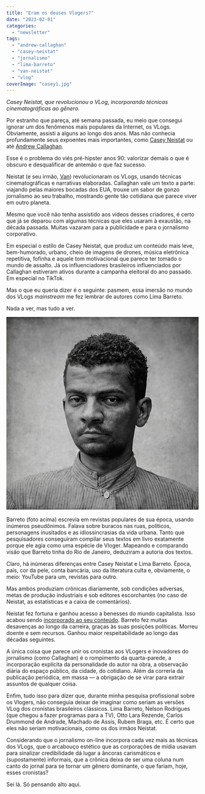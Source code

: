 ```yaml
---
title: "Eram os deuses Vlogers?"
date: "2023-02-01"
categories: 
  - "newsletter"
tags: 
  - "andrew-callaghan"
  - "casey-neistat"
  - "jornalismo"
  - "lima-barreto"
  - "van-neistat"
  - "vlog"
coverImage: "casey1.jpg"
---
```


_Casey Neistat, que revolucionou o VLog, incorporando técnicas cinematográficas ao gênero._

Por estranho que pareça, até semana passada, eu meio que consegui ignorar um dos fenômenos mais populares da Internet, os VLogs. Obviamente, assisti a alguns ao longo dos anos. Mas não conhecia profundamente seus expoentes mais importantes, como [Casey Neistat](https://www.youtube.com/@casey) ou até [Andrew Callaghan](https://www.youtube.com/@Channel5YouTube).

Esse é o problema do viés pré-hipster anos 90: valorizar demais o que é obscuro e desqualificar de antemão o que faz sucesso.

Neistat (e seu irmão, [Van](https://www.youtube.com/@vanneistat)) revolucionaram os VLogs, usando técnicas cinematográficas e narrativas elaboradas. Callaghan vale um texto a parte: viajando pelas maiores bocadas dos EUA, trouxe um sabor de gonzo jornalismo ao seu trabalho, mostrando gente tão cotidiana que parece viver em outro planeta.

Mesmo que você não tenha assistido aos vídeos desses criadores, é certo que já se deparou com algumas técnicas que eles usaram à exaustão, na década passada. Muitas vazaram para a publicidade e para o jornalismo corporativo.

Em especial o estilo de Casey Neistat, que produz um conteúdo mais leve, bem-humorado, urbano, cheio de imagens de drones, música eletrônica repetitiva, fofinha e aquele tom motivacional que parece ter tomado o mundo de assalto. Já os influenciadores brasileiros influenciados por Callaghan estiveram ativos durante a campanha eleitoral do ano passado. Em especial no TikTok.

Mas o que eu queria dizer é o seguinte: pasmem, essa imersão no mundo dos VLogs _mainstream_ me fez lembrar de autores como Lima Barreto.

Nada a ver, mas tudo a ver.

![Lima Barreto](images/Lima-Barreto_clipdrop-enhance1.jpg)

Barreto (foto acima) escrevia em revistas populares de sua época, usando inúmeros pseudônimos. Falava sobre buracos nas ruas, políticos, personagens inusitados e as idiossincrasias da vida urbana. Tanto que pesquisadores conseguiram compilar seus textos em livro exatamente porque ele agia como uma espécie de Vloger. Mapeando e comparando visão que Barreto tinha do Rio de Janeiro, deduziram a autoria dos textos.

Claro, há inúmeras diferenças entre Casey Neistat e Lima Barreto. Época, país, cor da pele, conta bancária, uso da literatura culta e, obviamente, o meio: YouTube para um, revistas para outro.

Mas ambos produziam crônicas diariamente, sob condições adversas, metas de produção industriais e sob editores escorchantes (no caso de Neistat, as estatísticas e a caixa de comentários).

Neistat fez fortuna e ganhou acesso a benesses do mundo capitalista. Isso acabou sendo [incorporado ao seu conteúdo](https://www.youtube.com/watch?v=84WIaK3bl_s). Barreto fez muitas desavenças ao longo da carreira, graças às suas posições políticas. Morreu doente e sem recursos. Ganhou maior respeitabilidade ao longo das décadas seguintes.

A única coisa que parece unir os cronistas aos VLogers e inovadores do jornalismo (como Callaghan) é o rompimento da quarta-parede, a incorporação explícita da personalidade do autor na obra, a observação diária do espaço público, da cidade, do cotidiano. Além da correria da publicação periódica, em massa — a obrigação de se virar para extrair assuntos de qualquer coisa.

Enfim, tudo isso para dizer que, durante minha pesquisa profissional sobre os Vlogers, não conseguia deixar de imaginar como seriam as versões VLog dos cronistas brasileiros clássicos. Lima Barreto, Nelson Rodrigues (que chegou a fazer programas para a TV), Otto Lara Rezende, Carlos Drummond de Andrade, Machado de Assis, Rubem Braga, etc. É certo que eles não seriam motivacionais, como os dos irmãos Neistat.

Considerando que o jornalismo on-line incorpora cada vez mais as técnicas dos VLogs, que o arcabouço estético que as corporações de mídia usavam para sinalizar credibilidade dá lugar a âncoras carismáticos e (supostamente) informais, que a crônica deixa de ser uma coluna num canto do jornal para se tornar um gênero dominante, o que fariam, hoje, esses cronistas?

Sei lá. Só pensando alto aqui.
